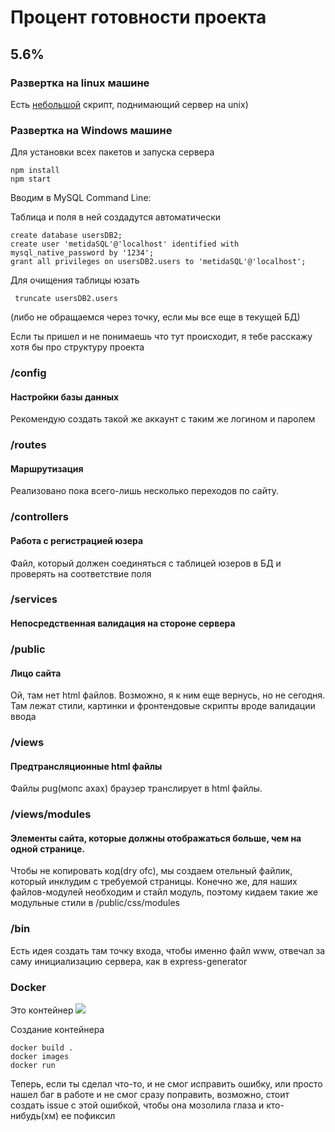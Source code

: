 <h1> Процент готовности проекта </h1>

<h2> 5.6% </h2>

<h3>Развертка на linux машине </h3>
<p> Есть <a href="https://github.com/Sapfir0/deploymentMetida">небольшой</a> скрипт, поднимающий сервер на unix)

<h3>Развертка на Windows машине </h3>
<p>Для установки всех пакетов и запуска сервера
<pre><code>npm install
npm start</pre></code>

<p>Вводим в MySQL Command Line:
<p> Таблица и поля в ней создадутся автоматически
<pre><code>create database usersDB2; 
create user 'metidaSQL'@'localhost' identified with mysql_native_password by '1234';
grant all privileges on usersDB2.users to 'metidaSQL'@'localhost';</code></pre>

<p>Для очищения таблицы юзать 
<pre><code> truncate usersDB2.users</code></pre> (либо не обращаемся через точку, если мы все еще в текущей БД)


<p>Если ты пришел и не понимаешь что тут происходит, я тебе расскажу хотя бы про структуру проекта

<h3> /config </h3>
<h4>Настройки базы данных </h4>
<p>Рекомендую создать такой же аккаунт с таким же логином и паролем

<h3>/routes</h3>
<h4>Маршрутизация </h4>
<p>Реализовано пока всего-лишь несколько переходов по сайту. 

<h3>/controllers</h3>
<h4>Работа с регистрацией юзера </h4>
<p> Файл, который должен соединяться с таблицей юзеров в БД и проверять на соответствие поля

<h3>/services</h3>
<h4>Непосредственная валидация на стороне сервера</h4>

<h3>/public</h3>
<h4>Лицо сайта </h4>
<p>Ой, там нет html файлов. Возможно, я к ним еще вернусь, но не сегодня. Там лежат стили, картинки и фронтендовые скрипты вроде валидации ввода

<h3>/views</h3>
<h4>Предтрансляционные html файлы </h4>
<p>Файлы pug(мопс ахах) браузер транслирует в html файлы. 

<h3>/views/modules </h3>
<h4>Элементы сайта, которые должны отображаться больше, чем на одной странице.</h4>
<p>Чтобы не копировать код(dry ofc), мы создаем отельный файлик, который инклудим с требуемой страницы. Конечно же, для наших файлов-модулей необходим и стайл модуль, поэтому кидаем такие же модульные стили в /public/css/modules

<h3>/bin</h3>
<p>Есть идея создать там точку входа, чтобы именно файл www, отвечал за саму инициализацию сервера, как в express-generator

<h3>Docker</h3>
<p>Это контейнер 
<img src="https://im0-tub-ru.yandex.net/i?id=9c8143a2c07d5d1b78dbad9b2567a6ae-l&n=13">
<p> Создание контейнера
<pre><code>docker build .
docker images
docker run <IMAGE_ID> </code></pre>

<p>Теперь, если ты сделал что-то, и не смог исправить ошибку, или просто нашел баг в работе и не смог сразу поправить, возможно, стоит создать issue с этой ошибкой, чтобы она мозолила глаза и кто-нибудь(хм) ее пофиксил

